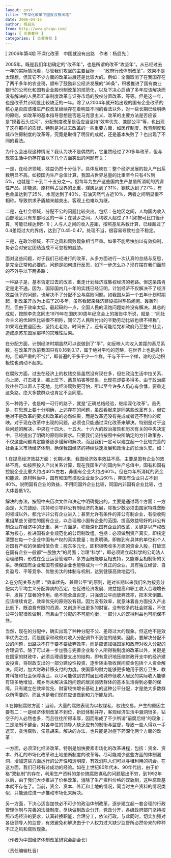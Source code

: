 ```yaml
---
layout: post
title: "不深化改革中国就没有出路"
date: 2006-04-15
author: 杨启先
from: http://www.yhcqw.com/
tags: [ 炎黄春秋 ]
categories: [ 炎黄春秋 ]
---
```



[ 2006年第4期 不深化改革　中国就没有出路　作者：杨启先 ]


2005年，既是我们年初确定的“改革年”，也是所谓的改革“攻坚年”。从已经过去一年的实际情况看，尽管我们攻坚的主要目标——“政府行政体制改革”，效果不是太理想，但其它不少方面的改革进展还是比较大的。例如：全面取消了在我国存在了两千多年的农业税，颁布了鼓励非公经济发展的“36条”，积极推进了国有商业银行的公司化和国有企业股份制改革的规范化，以及下决心启动了多年应该解决而没有解决的人民币汇率制度改革与证券市场的股权分置改革，等等。但是这一年，也是改革共识明显比较缺乏的一年。除了从2004年就开始出现的国有企业改革的核心是否应该推进产权改革继续存在着明显不同的看法以外，对一些长期已经明确的原则，如改革的基本指导思想是否是马克思主义、改革的主要方法是否应该是“摸着石头过河”、分配制度改革是否应当坚持“效率优先、兼顾公平”等，也出现了这样那样的质疑。特别是对过去改革的一些重要方面，如医疗制度、教育制度和城市住房制度的改革等，究竟是取得了明显的成就，还是基本失败了？也出现了不同的看法。

为什么会出现这种情况？我认为决不是偶然的，它虽然经过了20多年改革，但与现实生活中仍存在着以下几个方面突出的问题有关：


一是，在经济领域，效益仍然十分低下。具体反映在：整个经济发展的投入产出系数明显不高。如按国内生产总值计算，我国占世界总量的比重至今只有4%到5%，也就是二十到二十五分之一。但每年为生产这些国内生产总值所消耗的资源性产品，即能源、原材料占世界的比重，煤炭达到了31%，钢铁达到了27%，有色金属达到了25%，水泥达到了40%，石油天然气占近10%，两者之间明显很不相称。导致供求矛盾越来越突出，客观上也难以为继。


二是，在社会领域，分配不公的问题比较突出。包括：在地区之间，人均国内收入西部地区只有东部地区的一半；在城乡之间，人均收入超过了3∶1(如按可比口径计算，可能已经达到5∶ 
1)；人与人之间的收入差距，按照基尼系数计算，已经超过了0.4差距过大的界线，达到了0.45-0.47。处理不当，很容易导致社会不稳定。

三是，在政治领域，不正之风和腐败现象相当严重。如果不能尽快加以有效抑制，势必会对安定团结造成不可忽视的威胁。


面对这些问题，对于我们已经进行的改革，从多方面进行一次认真的总结与反思，是完全正常和必要的。问题是如何进行反思，如下一步怎么办？现在摆在我们面前的不外乎以下两条路：


一种路子是，基本否定过去的改革，重走计划经济或集权经济的老路。但这条路肯定是走不通。因为，国际国内几十年的实践已经证明，计划经济不仅解决不了经济效益低下的问题，也解决不了分配不公与腐败问题。如我国从第一个五年计划时期起，到改革开放为止搞了20多年，虽然看起来经济建设搞得热热闹闹、轰轰烈烈，但由于效率太低，最起码的一点，全国人民的温饱问题始终没有解决。其总的成就，按照李先念同志1979年在国庆30周年纪念会上的报告中所说，就是：“同社会主义的优越性比较很不相称，同亿万人民所付出的辛勤劳动比较也很不相称”。如果现在要退回去，坚持走老路，时间长了，还有可能给党和政府乃至整个社会，造成原苏东国家那样的灾难性后果。


在分配方面，计划经济时期虽然可以说做到了“平”，如反映人均收入差距的基尼系数，在改革开放前我国只有0.16到0.17，属于绝对平均的范畴，在世界上也是最小的。但却严重的不“公”，即普遍的干多干少一个样，干与不干一个样，谁的劳动积极性也调动不起来。


在腐败方面，过去在经济上的权钱交易虽然没有现在多，但在政治生活中拉关系、向上爬、打击报复、媚上压下、蓄意陷害等现象，比现在却要多得多。由于政治腐败往往可以置人于死地，比经济腐败更可怕，所以至今许多人仍心有余悸，要重走这条路，绝大多数群众也肯定不会同意。


另一种路子，也是唯一可行的路子，就是“正确总结经验，继续深化改革”。首先是，在思想上要十分明确，上述存在的问题，虽然看起来是同某些改革有关，但它绝对不是改革的要求和改革的必然结果，而是改革还没有完成或者还不到位的反映。对于现在改革中出现的问题，必须也只能通过深化改革来解决。特别是对于这些问题的解决，中央在十四大、十五大、十六大的政治报告和历次有关的中央决定中，已经提出了明确的原则和要求。只要我们坚持按照中央所确定的方针政策办，不仅这些问题肯定能够逐步缓解和解决，而且我们一定可以建立起一个比较完善的社会主义市场经济体制，确保我国经济的持续快速发展和政治上的长治久安。如：


1.在提高经济效益方面：长期以来，我国经济效率效益不高，主要是国有企业的效益不高，如按照投入产出关系计算，现在我国生产的国内生产总值中，国有和国有控股企业比重大约占40%左右，非国有企业大约占60%。但在每年所消耗的资金和能源、原材料当中，国有和国有控股企业至少占60%，非国有企业只占不到40%。说明国有企业的效益，不用同国外企业比较，同国内非国有企业比较，也大体要低1/2。


解决的办法，按照中央历次文件和决定中明确提出的，主要是通过两个方面：一方面是，大力鼓励、扶持和引导非公有制经济的发展，除极少数必须由国家特殊垄断的领域以外，都允许非公有企业进入；甚至允许有条件的非公有制企业，有偿收购重组某些关键性的国有企业，以合理缩小国有企业的范围，提高效益较好的非公有制企业在经济中的比重。另一方面是，积极深化国有企业的改革，关键是以产权改革为核心，推进国有企业规范化的公司制改组。包括：必须做到资产真实，即核定清楚在每一个企业中国有产权的真实数量；权责明确，即做到有具体的单位和个人对国有产权的保值增值负责；股东多元化，即积极吸收多方面的资金入股，打破现在国有企业一般都“一股独大”的局面；治理“科学”，即必须建立起科学的公司法人治理结构，形成在企业运营管理中，多方面既能够互相支持，又能够互相制衡的关系。确保国有企业和国有控股企业也能够成为一个真正的企业，具有独立经营、自负盈亏、平等竞争、优胜劣汰的体制与机制，达到健康高效地运行。


2.在分配关系方面：“效率优先、兼顾公平”的原则，是对长期以来我们名为按劳分配实为平均主义分配弊病的否定，在促进经济发展、效益提高和职工收入合理增长中，发挥了显著的作用。绝不能全盘否定，只强调公平而放弃效率，把本末倒置。应该继续肯定，效率优先的原则没有错。因为没有效率，就意味着各方面投入产出比低下，既浪费有限的资源，又创造不出更多的财富。没有较多的社会财富，不仅公平分配很难做到，而且由于分配的不可能均衡，一部分人的既得利益也可能保不住。


当然，现在的分配中，确实出现了种种分配不公、差距过大的现象。但这绝不是效率优先之过，而是国家和政府对收入分配调节不到位的结果。因此，要解决分配不公的问题，出路决不在于要不要放弃效率，而是应该加强国家和政府对收入分配的合理调节。除了可以进一步加强与完善企业和个人所得税制度的改革以外，关键是在国家的财政中，必须合理调整支出的结构，即有意识地压缩财政开支中的经济建设投资，将财政支出的一部分建设性投资，逐步转由吸收民间资金包括个人资金解决。同时，加大财政转移支付的力度。使国家的财力能够更多地用于医疗卫生、教育科技和社会保障事业，以尽可能做到农村居民和城市低收入居民的实际收入能够有较多地增加，城乡尚未解决温饱问题的居民弱势群体的基本生活得到必要的保障。只有建立在效率优先、财富较快增长基础上的这种公平分配，才是绝大多数群众所需要的，而且也是我们现在应该做到和力所能及的。


3.在抑制腐败方面：当前，大量的腐败表现为以权谋私、权钱交易。产生的原因主要有二：一是经济体制改革不到位，新旧体制并存，客观经济生活中漏洞很多，钻空子的人必然也多，而且往往所得丰厚，因而形成了不少所谓“前腐后继”的现象；二是法制不健全，对各单位的领导人缺乏应有的制衡与监督，导致一些人得以一手遮天，贪污腐败，任意胡来。解决的办法，也只能是对症下药深化两个方面的改革：


一方面，必须深化经济改革，特别是加快要素市场化的改革进程，包括：资金、资本、外汇的市场化改革和土地垄断制度的改革等。尽可能减少这些方面的体制漏洞，增加这些方面运行的公开性和透明度，有效消除人们可以寻租利用的机会。在这方面，我们已经有过成功的经验。如在上世纪80年代末、90年代初，由于价格“双轨制”的存在，利用生产资料的差价搞腐败谋私的问题层出不穷，到1992年以后，由于我们大步推进了价格改革，消除了生产资料价格的双轨制，这种腐败基本就不存在了。当前，资金、资本、外汇和土地的情况，同当时生产资料的情况类似，只能通过进一步推动市场化来解决。


另一方面，下决心适当加快必不可少的政治体制改革，逐步建立起一套合理的行政管理体制与完善的法律制度。尽快做到政企分开、党政分开，各级政府部门坚持按照市场经济的要求，认真转换职能，合理分工，依法行政。与此同时，切实加强对各级领导人的监督，有效避免和解决由于个人权力过大缺少监督所必然带来的种种不正之风和腐败现象。

（作者为中国经济体制改革研究会副会长）

（责任编辑杜晋）


